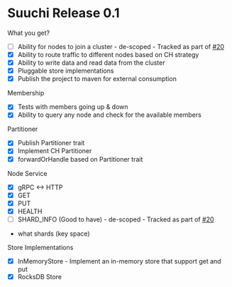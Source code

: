 # Suuchi Release 0.1
What you get?
- [ ] Ability for nodes to join a cluster - de-scoped - Tracked as part of [#20](https://github.com/ashwanthkumar/suuchi/issues/20)
- [x] Ability to route traffic to different nodes based on CH strategy
- [x] Ability to write data and read data from the cluster
- [x] Pluggable store implementations
- [x] Publish the project to maven for external consumption

Membership
 - [x] Tests with members going up & down
 - [x] Ability to query any node and check for the available members

Partitioner
 - [x] Publish Partitioner trait
 - [x] Implement CH Partitioner
 - [x] forwardOrHandle based on Partitioner trait

Node Service
 - [x] gRPC <-> HTTP
 - [x] GET
 - [x] PUT
 - [x] HEALTH
 - [ ] SHARD_INFO (Good to have) - de-scoped - Tracked as part of [#20](https://github.com/ashwanthkumar/suuchi/issues/20)
  - what shards (key space)

Store Implementations
 - [x] InMemoryStore - Implement an in-memory store that support get and put
 - [x] RocksDB Store
